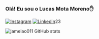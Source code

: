 ### Olá! Eu sou o Lucas Mota Moreno✋

[![Instagram](https://img.shields.io/badge/Instagram-E4405F?style=for-the-badge&logo=instagram&logoColor=white
)](https://www.instagram.com/lucass_2m/)
[![Linkedin](https://img.shields.io/badge/LinkedIn-0077B5?style=for-the-badge&logo=linkedin&logoColor=white
)](https://www.linkedin.com/in/lucas-mota-moreno-498b59264/)23

![jamelao011 GitHub stats](https://github-readme-stats.vercel.app/api?username=jamelao011&show_icons=true&theme=dark)

